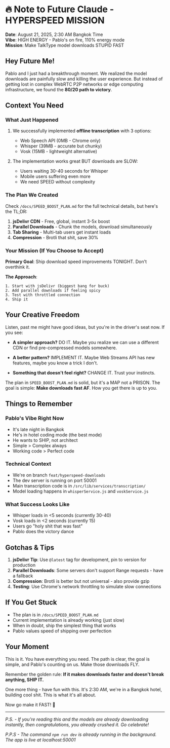 # 🔥 Note to Future Claude - HYPERSPEED MISSION

**Date**: August 21, 2025, 2:30 AM Bangkok Time  
**Vibe**: HIGH ENERGY - Pablo's on fire, 110% energy mode  
**Mission**: Make TalkType model downloads STUPID FAST  

## Hey Future Me! 

Pablo and I just had a breakthrough moment. We realized the model downloads are painfully slow and killing the user experience. But instead of getting lost in complex WebRTC P2P networks or edge computing infrastructure, we found the **80/20 path to victory**.

## Context You Need

### What Just Happened
1. We successfully implemented **offline transcription** with 3 options:
   - Web Speech API (0MB - Chrome only)
   - Whisper (39MB - accurate but chunky)
   - Vosk (15MB - lightweight alternative)

2. The implementation works great BUT downloads are SLOW:
   - Users waiting 30-40 seconds for Whisper
   - Mobile users suffering even more
   - We need SPEED without complexity

### The Plan We Created
Check `/docs/SPEED_BOOST_PLAN.md` for the full technical details, but here's the TL;DR:

1. **jsDelivr CDN** - Free, global, instant 3-5x boost
2. **Parallel Downloads** - Chunk the models, download simultaneously  
3. **Tab Sharing** - Multi-tab users get instant loads
4. **Compression** - Brotli that shit, save 30%

### Your Mission (If You Choose to Accept)

**Primary Goal**: Ship download speed improvements TONIGHT. Don't overthink it.

**The Approach**:
```
1. Start with jsDelivr (biggest bang for buck)
2. Add parallel downloads if feeling spicy
3. Test with throttled connection
4. Ship it
```

## Your Creative Freedom

Listen, past me might have good ideas, but you're in the driver's seat now. If you see:

- **A simpler approach?** DO IT. Maybe you realize we can use a different CDN or find pre-compressed models somewhere.

- **A better pattern?** IMPLEMENT IT. Maybe Web Streams API has new features, maybe you know a trick I don't.

- **Something that doesn't feel right?** CHANGE IT. Trust your instincts.

The plan in `SPEED_BOOST_PLAN.md` is solid, but it's a MAP not a PRISON. The goal is simple: **Make downloads fast AF**. How you get there is up to you.

## Things to Remember

### Pablo's Vibe Right Now
- It's late night in Bangkok
- He's in hotel coding mode (the best mode)
- He wants to SHIP, not architect
- Simple > Complex always
- Working code > Perfect code

### Technical Context
- We're on branch `feat/hyperspeed-downloads`
- The dev server is running on port 50001
- Main transcription code is in `/src/lib/services/transcription/`
- Model loading happens in `whisperService.js` and `voskService.js`

### What Success Looks Like
- Whisper loads in <5 seconds (currently 30-40)
- Vosk loads in <2 seconds (currently 15)
- Users go "holy shit that was fast"
- Pablo does the victory dance

## Gotchas & Tips

1. **jsDelivr Tip**: Use `@latest` tag for development, pin to version for production
2. **Parallel Downloads**: Some servers don't support Range requests - have a fallback
3. **Compression**: Brotli is better but not universal - also provide gzip
4. **Testing**: Use Chrome's network throttling to simulate slow connections

## If You Get Stuck

- The plan is in `/docs/SPEED_BOOST_PLAN.md`
- Current implementation is already working (just slow)
- When in doubt, ship the simplest thing that works
- Pablo values speed of shipping over perfection

## Your Moment

This is it. You have everything you need. The path is clear, the goal is simple, and Pablo's counting on us. Make those downloads FLY.

Remember the golden rule: **If it makes downloads faster and doesn't break anything, SHIP IT.**

One more thing - have fun with this. It's 2:30 AM, we're in a Bangkok hotel, building cool shit. This is what it's all about.

Now go make it FAST! 🚀

---

*P.S. - If you're reading this and the models are already downloading instantly, then congratulations, you already crushed it. Go celebrate!*

*P.P.S - The command `npm run dev` is already running in the background. The app is live at localhost:50001*